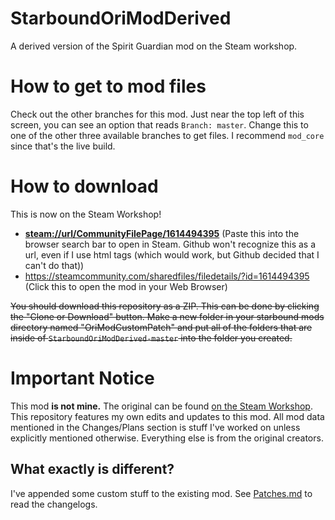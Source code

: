 # StarboundOriModDerived
A derived version of the Spirit Guardian mod on the Steam workshop.

# How to get to mod files
Check out the other branches for this mod. Just near the top left of this screen, you can see an option that reads `Branch: master`. Change this to one of the other three available branches to get files. I recommend `mod_core` since that's the live build.

# How to download
This is now on the Steam Workshop!

* **<a href="steam://url/CommunityFilePage/1614494395">steam://url/CommunityFilePage/1614494395</a>** (Paste this into the browser search bar to open in Steam. Github won't recognize this as a url, even if I use html tags (which would work, but Github decided that I can't do that))
* https://steamcommunity.com/sharedfiles/filedetails/?id=1614494395 (Click this to open the mod in your Web Browser)

~~You should download this repository as a ZIP. This can be done by clicking the "Clone or Download" button. Make a new folder in your starbound mods directory named "OriModCustomPatch" and put all of the folders that are inside of `StarboundOriModDerived-master` into the folder you created.~~

# Important Notice
This mod **is not mine.** The original can be found [on the Steam Workshop](https://steamcommunity.com/sharedfiles/filedetails/?id=1485177055). This repository features my own edits and updates to this mod. All mod data mentioned in the Changes/Plans section is stuff I've worked on unless explicitly mentioned otherwise. Everything else is from the original creators.

## What exactly is different?
I've appended some custom stuff to the existing mod. See [Patches.md](https://github.com/XanTheDragon/StarboundOriModDerived/blob/master/Patches.md) to read the changelogs.